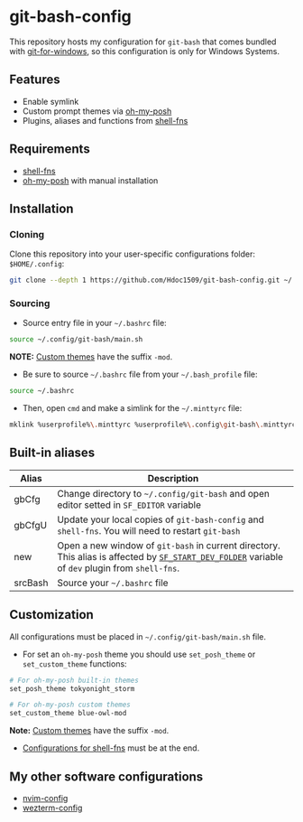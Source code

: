 # git-bash-config

This repository hosts my configuration for `git-bash` that comes bundled with [git-for-windows](https://gitforwindows.org/), so this configuration is only for Windows Systems.

## Features

- Enable symlink
- Custom prompt themes via [oh-my-posh](https://ohmyposh.dev/docs/themes)
- Plugins, aliases and functions from [shell-fns](https://github.com/Hdoc1509/shell-fns#plugins)

## Requirements

- [shell-fns](https://github.com/Hdoc1509/shell-fns#installation)
- [oh-my-posh](https://ohmyposh.dev/docs/installation/windows#installation) with manual installation

## Installation

### Cloning

Clone this repository into your user-specific configurations folder: `$HOME/.config`:

```sh
git clone --depth 1 https://github.com/Hdoc1509/git-bash-config.git ~/.config/git-bash
```

### Sourcing

- Source entry file in your `~/.bashrc` file:

```sh
source ~/.config/git-bash/main.sh
```

**NOTE:** [Custom themes](/custom-themes/) have the suffix `-mod`.

- Be sure to source `~/.bashrc` file from your `~/.bash_profile` file:

```sh
source ~/.bashrc
```

- Then, open `cmd` and make a simlink for the `~/.minttyrc` file:

```sh
mklink %userprofile%\.minttyrc %userprofile%\.config\git-bash\.minttyrc
```

## Built-in aliases

| Alias   | Description                                                                                                                                                                                                                |
| ------- | -------------------------------------------------------------------------------------------------------------------------------------------------------------------------------------------------------------------------- |
| gbCfg   | Change directory to `~/.config/git-bash` and open editor setted in `SF_EDITOR` variable                                                                                                                                    |
| gbCfgU  | Update your local copies of `git-bash-config` and `shell-fns`. You will need to restart `git-bash`                                                                                                                         |
| new     | Open a new window of `git-bash` in current directory. This alias is affected by [`SF_START_DEV_FOLDER`](https://github.com/Hdoc1509/shell-fns/tree/master/plugins/dev#settings) variable of `dev` plugin from `shell-fns`. |
| srcBash | Source your `~/.bashrc` file                                                                                                                                                                                               |

## Customization

All configurations must be placed in `~/.config/git-bash/main.sh` file.

- For set an `oh-my-posh` theme you should use `set_posh_theme` or `set_custom_theme` functions:

```sh
# For oh-my-posh built-in themes
set_posh_theme tokyonight_storm

# For oh-my-posh custom themes
set_custom_theme blue-owl-mod
```

**Note:** [Custom themes](/custom-themes/) have the suffix `-mod`.

- [Configurations for shell-fns](https://github.com/Hdoc1509/shell-fns#usage) must be at the end.

## My other software configurations

- [nvim-config](https://github.com/Hdoc1509/nvim-config)
- [wezterm-config](https://github.com/Hdoc1509/wezterm-config)
